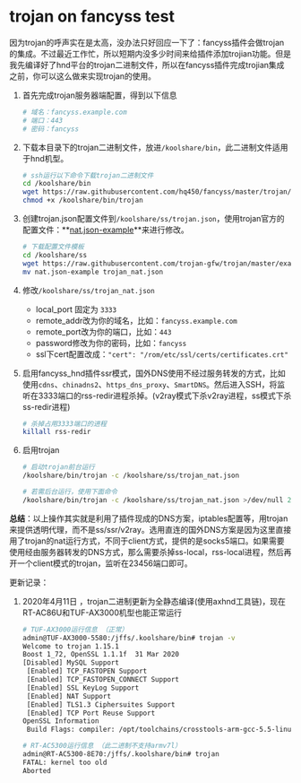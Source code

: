 # trojan on fancyss test

因为trojan的呼声实在是太高，没办法只好回应一下了：fancyss插件会做trojan的集成。不过最近工作忙，所以短期内没多少时间来给插件添加trojian功能。但是我先编译好了hnd平台的trojan二进制文件，所以在fancyss插件完成trojian集成之前，你可以这么做来实现trojan的使用。

1. 首先完成trojan服务器端配置，得到以下信息

   ```bash
   # 域名：fancyss.example.com
   # 端口：443
   # 密码：fancyss
   ```

2. 下载本目录下的trojan二进制文件，放进`/koolshare/bin`，此二进制文件适用于hnd机型。

   ```bash
   # ssh运行以下命令下载trojan二进制文件
   cd /koolshare/bin
   wget https://raw.githubusercontent.com/hq450/fancyss/master/trojan/trojan
   chmod +x /koolshare/bin/trojan
   ```

3. 创建trojan.json配置文件到`/koolshare/ss/trojan.json`，使用trojan官方的配置文件：**[nat.json-example](https://github.com/trojan-gfw/trojan/blob/master/examples/nat.json-example)**来进行修改。

   ```bash
   # 下载配置文件模板
   cd /koolshare/ss
   wget https://raw.githubusercontent.com/trojan-gfw/trojan/master/examples/nat.json-example trojan.json
   mv nat.json-example trojan_nat.json
   ```
   
4. 修改`/koolshare/ss/trojan_nat.json`

   - local_port 固定为 `3333`
   - remote_addr改为你的域名，比如：`fancyss.example.com`
   - remote_port改为你的端口，比如：`443`
   - password修改为你的密码，比如：`fancyss`
   - ssl下cert配置改成：`"cert": "/rom/etc/ssl/certs/certificates.crt"`
   
5. 启用fancyss_hnd插件ssr模式，国外DNS使用不经过服务转发的方式，比如使用`cdns`、`chinadns2`、`https_dns_proxy`、`SmartDNS`。然后进入SSH，将监听在3333端口的rss-redir进程杀掉。(v2ray模式下杀v2ray进程，ss模式下杀ss-redir进程)

   ```bash
   # 杀掉占用3333端口的进程
   killall rss-redir
   ```
   
6. 启用trojan
   
   ```bash
   # 启动trojan前台运行
   /koolshare/bin/trojan -c /koolshare/ss/trojan_nat.json
   
   # 若需后台运行，使用下面命令
   /koolshare/bin/trojan -c /koolshare/ss/trojan_nat.json >/dev/null 2>&1 &
   ```

**总结**：以上操作其实就是利用了插件现成的DNS方案，iptables配置等，用trojan来提供透明代理，而不是ss/ssr/v2ray。选用直连的国外DNS方案是因为这里直接用了trojan的nat运行方式，不同于client方式，提供的是socks5端口。如果需要使用经由服务器转发的DNS方式，那么需要杀掉ss-local，rss-local进程，然后再开一个client模式的trojan，监听在23456端口即可。



更新记录：

1. 2020年4月11日 ，trojan二进制更新为全静态编译(使用axhnd工具链)，现在RT-AC86U和TUF-AX3000机型也能正常运行

   ```bash
   # TUF-AX3000运行信息 （正常）
   admin@TUF-AX3000-5580:/jffs/.koolshare/bin# trojan -v
   Welcome to trojan 1.15.1
   Boost 1_72, OpenSSL 1.1.1f  31 Mar 2020
   [Disabled] MySQL Support
    [Enabled] TCP_FASTOPEN Support
    [Enabled] TCP_FASTOPEN_CONNECT Support
    [Enabled] SSL KeyLog Support
    [Enabled] NAT Support
    [Enabled] TLS1.3 Ciphersuites Support
    [Enabled] TCP Port Reuse Support
   OpenSSL Information
   	Build Flags: compiler: /opt/toolchains/crosstools-arm-gcc-5.5-linux-4.1-glibc-2.26-binutils-2.28.1/usr/bin/arm-buildroot-linux-gnueabi-gcc -fPIC -pthread -Wa,--noexecstack -Wall -O3 -Os -DOPENSSL_USE_NODELETE -DOPENSSL_PIC -DOPENSSL_CPUID_OBJ -DOPENSSL_BN_ASM_MONT -DOPENSSL_BN_ASM_GF2m -DSHA1_ASM -DSHA256_ASM -DSHA512_ASM -DKECCAK1600_ASM -DAES_ASM -DBSAES_ASM -DGHASH_ASM -DECP_NISTZ256_ASM -DPOLY1305_ASM -DZLIB -DNDEBUG -DOPENSSL_PREFER_CHACHA_OVER_GCM
   
   # RT-AC5300运行信息 （此二进制不支持armv7l）
   admin@RT-AC5300-8E70:/jffs/.koolshare/bin# trojan 
   FATAL: kernel too old
   Aborted
   ```

   